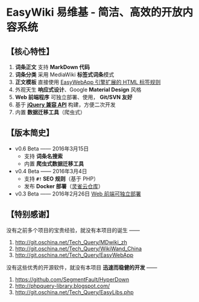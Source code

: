 # EasyWiki 易维基 - 简洁、高效的开放内容系统


## 【核心特性】

 1. **词条正文** 支持 **MarkDown 代码**
 2. **词条分类** 采用 MediaWiki **标签式词条**模式
 3. **正文模板** 直接使用 [EasyWebApp 引擎扩展的 HTML 标签规则](http://git.oschina.net/Tech_Query/EasyWebApp#三-数据填充)
 4. 外观天生 **响应式设计**、Google **Material Design** 风格
 5. **Web 前端程序** 可独立部署、使用， **Git/SVN 友好**
 6. 基于 [**jQuery 兼容 API**](http://git.oschina.net/Tech_Query/iQuery) 构建，方便二次开发
 7. 内置 **数据迁移工具**（爬虫式）


## 【版本简史】

 - v0.6 Beta —— 2016年3月15日
   - 支持 **词条名搜索**
   - 内置 **爬虫式数据迁移工具**
 - v0.4 Beta —— 2016年3月4日
   - 支持 **`#!` SEO 规则**（基于 PHP）
   - 发布 **Docker 部署**（[灵雀云仓库](https://hub.alauda.cn/repos/techquery/easywiki)）
 - v0.3 Beta —— 2016年2月26日  [Web 前端可独立部署](http://git.oschina.net/Tech_Query/EasyWiki/milestones/1)


## 【特别感谢】

没有之前多个项目的宝贵经验，就没有本项目的诞生 ——

 1. http://git.oschina.net/Tech_Query/MDwiki_zh
 2. http://git.oschina.net/Tech_Query/WikiWand_China
 3. http://git.oschina.net/Tech_Query/EasyWebApp

没有这些优秀的开源软件，就没有本项目 **迅速而稳健的开发** ——

 1. https://github.com/SegmentFault/HyperDown
 2. http://phpquery-library.blogspot.com/
 3. http://git.oschina.net/Tech_Query/EasyLibs.php